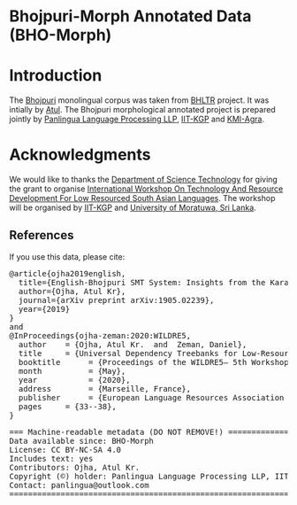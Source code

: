 # Bhojpuri-Morph Annotated Data (BHO-Morph)

# Introduction

The [Bhojpuri](https://en.wikipedia.org/wiki/Bhojpuri_language) monolingual corpus was taken from [BHLTR](https://github.com/shashwatup9k/bho-resources) project. It was intially by [Atul](https://www.nuigalway.ie/science-engineering/staff-profiles/atulkumarojha/). The Bhojpuri morphological annotated project is prepared jointly by [Panlingua Language Processing LLP](http://panlingua.co.in/), [IIT-KGP](http://www.iitkgp.ac.in/) and [KMI-Agra](https://www.ctrans.in/departments/linguistics).


# Acknowledgments

We would like to thanks the [Department of Science Technology](https://dst.gov.in) for giving the grant to organise [International Workshop On Technology And Resource Development For Low Resourced South Asian Languages](https://dst.gov.in/sites/default/files/Announcement%20of%20results%20of%20Indo-SriLanka%20Joint%20bilateral%20Call-2019%20%281%29.pdf). The workshop will be organised by [IIT-KGP](http://www.iitkgp.ac.in/) and [University of Moratuwa, Sri Lanka](https://uom.lk/). 

## References
If you use this data, please cite:
<pre>
@article{ojha2019english,
  title={English-Bhojpuri SMT System: Insights from the Karaka Model},
  author={Ojha, Atul Kr},
  journal={arXiv preprint arXiv:1905.02239},
  year={2019}
}
and 
@InProceedings{ojha-zeman:2020:WILDRE5,
  author    = {Ojha, Atul Kr.  and  Zeman, Daniel},
  title     = {Universal Dependency Treebanks for Low-Resource Indian Languages: The Case of Bhojpuri},
  booktitle      = {Proceedings of the WILDRE5– 5th Workshop on Indian Language Data: Resources and Evaluation},
  month          = {May},
  year           = {2020},
  address        = {Marseille, France},
  publisher      = {European Language Resources Association (ELRA)},
  pages     = {33--38},
}
</pre>

<pre>
=== Machine-readable metadata (DO NOT REMOVE!) ================================
Data available since: BHO-Morph
License: CC BY-NC-SA 4.0
Includes text: yes
Contributors: Ojha, Atul Kr.
Copyright (©) holder: Panlingua Language Processing LLP, IIT-KGP, University of Moratuwa, Sri Lanka and KMI-Agra .
Contact: panlingua@outlook.com
===============================================================================
</pre>
